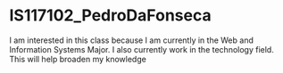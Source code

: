 IS117102_PedroDaFonseca
=======================

I am interested in this class because I am currently in the Web and Information Systems Major. I also currently work in the technology field. This will help broaden my knowledge
